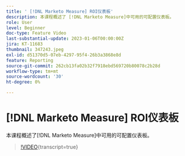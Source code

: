 ```yaml
---
title: ' [!DNL Marketo Measure] ROI仪表板'
description: 本课程概述了 [!DNL Marketo Measure]中可用的可配置仪表板。
role: User
level: Beginner
doc-type: Feature Video
last-substantial-update: 2023-01-06T00:00:00Z
jira: KT-11683
thumbnail: 347243.jpeg
exl-id: d51370d5-07eb-4297-95f4-26b3a3868e8d
feature: Reporting
source-git-commit: 262cb13fa02b32f7918ebd569720b80078c2b28d
workflow-type: tm+mt
source-wordcount: '30'
ht-degree: 0%

---
```


# [!DNL Marketo Measure] ROI仪表板

本课程概述了[!DNL Marketo Measure]中可用的可配置仪表板。

>[!VIDEO](https://video.tv.adobe.com/v/3421989/?learn=on&captions=chi_hans){transcript=true}
